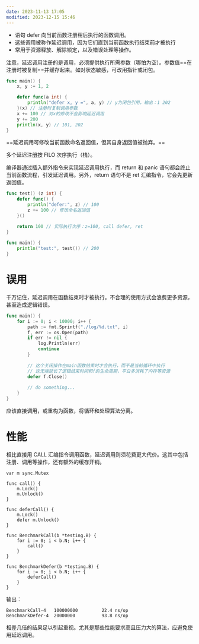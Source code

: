 ```yaml
---
date: 2023-11-13 17:05
modified: 2023-12-15 15:46
---
```

- 语句 defer 向当前函数注册稍后执行的函数调用。
- 这些调用被称作延迟调用，因为它们直到当前函数执行结束前才被执行
- 常用于资源释放、解除锁定，以及错误处理等操作。

注意，延迟调用注册的是调用，必须提供执行所需参数（哪怕为空）。参数值==在注册时被复制==并缓存起来。如对状态敏感，可改用指针或闭包。
```go
func main() { 
	x, y := 1, 2

	defer func(a int) { 
		println("defer x, y =", a, y) // y为闭包引用，输出：1 202
	}(x) // 注册时复制调用参数
	x += 100 // 对x的修改不会影响延迟调用
	y += 200                       
	println(x, y) // 101, 202
}
```

==延迟调用可修改当前函数命名返回值，但其自身返回值被抛弃。==

多个延迟注册按 FILO 次序执行（栈）。

编译器通过插入额外指令来实现延迟调用执行，而 return 和 panic 语句都会终止当前函数流程，引发延迟调用。另外，return 语句不是 ret 汇编指令，它会先更新返回值。
```go
func test() (z int) {
	defer func() {
		println("defer:", z) // 100
		z += 100 // 修改命名返回值 
	}()

	return 100 // 实际执行次序：z=100, call defer, ret
} 
  
func main() { 
	println("test:", test()) // 200
}
```

# 误用
千万记住，延迟调用在函数结束时才被执行。不合理的使用方式会浪费更多资源，甚至造成逻辑错误。
```go
func main() { 
	for i := 0; i < 10000; i++ {
		path := fmt.Sprintf("./log/%d.txt", i)
		f, err := os.Open(path)
		if err != nil { 
			log.Println(err)
			continue
		} 
	
		// 这个关闭操作在main函数结束时才会执行，而不是当前循环中执行
		// 这无端延长了逻辑结束时间和f的生命周期，平白多消耗了内存等资源
		defer f.Close()
		
		// do something...
	} 
}
```

应该直接调用，或重构为函数，将循环和处理算法分离。

# 性能
相比直接用 CALL 汇编指令调用函数，延迟调用则须花费更大代价。这其中包括注册、调用等操作，还有额外的缓存开销。

```
var m sync.Mutex

func call() {
	m.Lock()
	m.Unlock()
}

func deferCall() {
	m.Lock()
	defer m.Unlock()
} 
  
func BenchmarkCall(b *testing.B) { 
	for i := 0; i < b.N; i++ { 
		call() 
	} 
} 
  
func BenchmarkDefer(b *testing.B) { 
	for i := 0; i < b.N; i++ { 
		deferCall() 
	} 
}
```
输出：
```shell
BenchmarkCall-4   100000000         22.4 ns/op
BenchmarkDefer-4  20000000          93.8 ns/op
```

相差几倍的结果足以引起重视。尤其是那些性能要求高且压力大的算法，应避免使用延迟调用。
